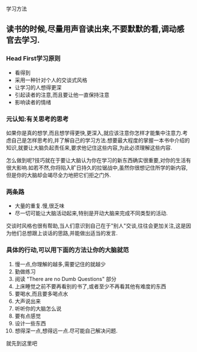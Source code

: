 学习方法

## 读书的时候,尽量用声音读出来,不要默默的看,调动感官去学习.

### Head First学习原则
- 看得到
- 采用一种针对个人的交谈式风格
- 让学习的人想得更深
- 引起读者的注意,而且要让他一直保持注意
- 影响读者的情绪

### 元认知:有关思考的思考

如果你是真的想学,而且想学得更快,更深入,就应该注意你怎样才能集中注意力.考虑自己是怎样思考的,并了解自己的学习方法.想要最大程度的掌握一本书中介绍的知识,就要让大脑负起责任来,要求他记住这些内容,为此必须理解这些内容.

怎么做到呢?技巧就在于要让大脑认为你在学习的新东西确实很重要,对你的生活有很大影响.如若不然,你将陷入旷日持久的拉锯战中,虽然你很想记住所学的新内容,但是你的大脑却会竭尽全力地把它们拒之门外.

### 两条路
- 大量的重复.慢,很乏味
- 尽一切可能让大脑活动起来,特别是开动大脑来完成不同类型的活动.

交谈时风格也很有帮助,当人们意识到自己在于"别人"交谈,往往会更加关注,这是因为他们总想跟上谈话的思路,并能做出适当的发言.

### 具体的行动,可以用下面的方法让你的大脑就范
1. 慢一点,你理解的越多,需要记住的就越少
2. 勤做练习
3. 阅读 "There are no Dumb Questions" 部分
4. 上床睡觉之前不要再看别的书了,或者至少不再看其他有难度的东西
5. 要喝水,而且要多喝点水
6. 大声说出来
7. 听听你的大脑怎么说
8. 要有点感觉
9. 设计一些东西
10. 想得深一点,想得远一点.尽可能自己解决问题.

就先到这里吧

